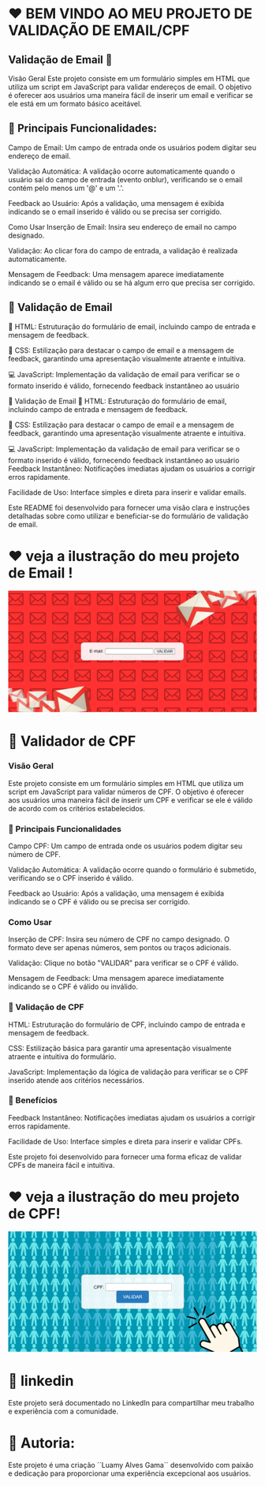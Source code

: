 
# ❤️ BEM VINDO AO MEU PROJETO DE VALIDAÇÃO DE EMAIL/CPF

## Validação de Email 📧
Visão Geral
Este projeto consiste em um formulário simples em HTML que utiliza um script em JavaScript para validar endereços de email. O objetivo é oferecer aos usuários uma maneira fácil de inserir um email e verificar se ele está em um formato básico aceitável.

## 🔐 Principais Funcionalidades:

Campo de Email: Um campo de entrada onde os usuários podem digitar seu endereço de email.

Validação Automática: A validação ocorre automaticamente quando o usuário sai do campo de entrada (evento onblur), verificando se o email contém pelo menos um '@' e um '.'.

Feedback ao Usuário: Após a validação, uma mensagem é exibida indicando se o email inserido é válido ou se precisa ser corrigido.

Como Usar
Inserção de Email: Insira seu endereço de email no campo designado.

Validação: Ao clicar fora do campo de entrada, a validação é realizada automaticamente.

Mensagem de Feedback: Uma mensagem aparece imediatamente indicando se o email é válido ou se há algum erro que precisa ser corrigido.

## 🧩 Validação de Email

🔧 HTML: Estruturação do formulário de email, incluindo campo de entrada e mensagem de feedback.

🎨 CSS: Estilização para destacar o campo de email e a mensagem de feedback, garantindo uma apresentação visualmente atraente e intuitiva.

💻 JavaScript: Implementação da validação de email para verificar se o formato inserido é válido, fornecendo feedback instantâneo ao usuário

🧩 Validação de Email
🔧 HTML: Estruturação do formulário de email, incluindo campo de entrada e mensagem de feedback.

🎨 CSS: Estilização para destacar o campo de email e a mensagem de feedback, garantindo uma apresentação visualmente atraente e intuitiva.

💻 JavaScript: Implementação da validação de email para verificar se o formato inserido é válido, fornecendo feedback instantâneo ao usuário
Feedback Instantâneo: Notificações imediatas ajudam os usuários a corrigir erros rapidamente.

Facilidade de Uso: Interface simples e direta para inserir e validar emails.

Este README foi desenvolvido para fornecer uma visão clara e instruções detalhadas sobre como utilizar e beneficiar-se do formulário de validação de email.

# ❤️ veja a ilustração do meu projeto de Email !

![Validações](img/email.png)

# 🎉 Validador de CPF

### Visão Geral

Este projeto consiste em um formulário simples em HTML que utiliza um script em JavaScript para validar números de CPF. O objetivo é oferecer aos usuários uma maneira fácil de inserir um CPF e verificar se ele é válido de acordo com os critérios estabelecidos.

### 🔐 Principais Funcionalidades

Campo CPF: Um campo de entrada onde os usuários podem digitar seu número de CPF.

Validação Automática: A validação ocorre quando o formulário é submetido, verificando se o CPF inserido é válido.

Feedback ao Usuário: Após a validação, uma mensagem é exibida indicando se o CPF é válido ou se precisa ser corrigido.

### Como Usar

Inserção de CPF: Insira seu número de CPF no campo designado. O formato deve ser apenas números, sem pontos ou traços adicionais.

Validação: Clique no botão "VALIDAR" para verificar se o CPF é válido.

Mensagem de Feedback: Uma mensagem aparece imediatamente indicando se o CPF é válido ou inválido.

### 🧩 Validação de CPF

HTML: Estruturação do formulário de CPF, incluindo campo de entrada e mensagem de feedback.

CSS: Estilização básica para garantir uma apresentação visualmente atraente e intuitiva do formulário.

JavaScript: Implementação da lógica de validação para verificar se o CPF inserido atende aos critérios necessários.

### 🌸 Benefícios

Feedback Instantâneo: Notificações imediatas ajudam os usuários a corrigir erros rapidamente.

Facilidade de Uso: Interface simples e direta para inserir e validar CPFs.

Este projeto foi desenvolvido para fornecer uma forma eficaz de validar CPFs de maneira fácil e intuitiva.

# ❤️ veja a ilustração do meu projeto de CPF!

![Validações](img/cpf.png)

# 🎉 linkedin
Este projeto será documentado no LinkedIn para compartilhar meu trabalho e experiência com a comunidade.

# 📝 Autoria:
Este projeto é uma criação ´´Luamy Alves Gama´´ desenvolvido com paixão e dedicação para proporcionar uma experiência excepcional aos usuários.